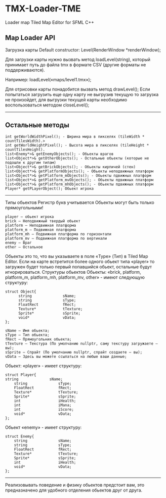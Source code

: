 # TMX-Loader-TME
Loader map Tiled Map Editor for SFML C++

## Map Loader API
Загрузка карты
Default constructor:  Level(RenderWindow *renderWindow);

Для загрузки карты нужно вызвать метод loadLevel(string), который принимает путь до файла tmx в формате CSV (другие форматы не поддерживаются).

Например: loadLevel(«maps/level1.tmx»);

Для отрисовки карты понадобится вызвать метод drawLevel();
Если попытаться загрузить еще одну карту не выгрузив текущую то загрузка не произойдет, для выгрузки текущей карты необходимо воспользоваться методом closeLevel();
***


## Остальные методы

	int getWorldWidthPixel(); - Ширина мира в пикселях (tileWidth * countTilesWidth).>
	int getWorldHeightPixel(); - Высота мира в пикселях (tileHeight * countTilesHeight).
	list<Enemy*>& getEnemyObjects(); - Обьекты врагов
	list<Object*>& getOtherObjects(); - Остальные обьекты (которые не подошли к другим типам)
	list<Object*>& getBrickObjects(); - Обьекты кирпичей (стен)
	list<Object*>& getPlatformObjects(); - Обьекты неподвижных платформ
	list<Object*>& getPlatform_mObjects(); - Обьекты пдвижных платформ
	list<Object*>& getPlatform_mvObjects(); - Обьекты пдвижных платформ
	list<Object*>& getPlatform_mhObjects(); - Обьекты пдвижных платформ
	Player* getPLayerObject(); Обьект игрока
***

Типы обьектов
Регистр букв учитывается
Обьекты могут быть только прямоугольными!

	player — обьект игрока
	brick — Неподвижный твердый обьект
	platform — Неподвижная платформа
	platform_m — Подвижная платформа
	platform_mh — Подвижная платформа по горизонтали
	platform_mv — Подвижная платформа по вертикали
	enemy — Враг
	other — Остальное

Обьекты это то, что вы указываете в поле «Type» (Тип) в Tiled Map Editor.
Если на карте встретится более одного обьект типа «player» то загружен будет только первый попавшийся обьект, остальные будут игнорироваться.
Структуры обьектов
Обьекты: «brick, platform, platform_m, platform_mh, platform_mv, other» - имеют следующую структуру:

	struct Object{
	      string              sName;
 	      string              sType;
 	      FloatRect           fRect;
 	      Texture*            tTexture;
  	      Sprite*             sSprite;
  	      void*               vData;
	};

	sName — Имя обьекта;
	sType — Тип обьектa;
	fRect — Прямоугольник обьекта;
	tTexture — Текстура (По умолчанию nullptr, саму текстуру загружаете — вы);
	sSprite — Спрайт (По умолчанию nullptr, спрайт создаете — вы);
	vData — Здесь вы можете ссылаться на любые ваши данные;

Обьект: «player» - имеет структуру:

    struct Player{
	string              sName;
        string              sType;
        FloatRect           fRect;
        Texture*            tTexture;
        Sprite*             sSprite;
        int                 iHealth;
        int                 iMana;
        int                 iScore;
        void*               vData;
    };

Обьект «enemy» - имеет структуру:

    struct Enemy{
        string              sName;
        string              sType;
        FloatRect           fRect;
        Texture*            tTexture;
        Sprite*             sSprite;
        int                 iHealth;
        void*               vData;
    };
***
Реализовывать поведение и физику обьектов предстоит вам, это предназначено для удобного отделения обьектов друг от друга.
